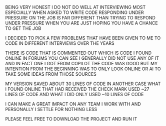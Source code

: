 BEING VERY HONEST I DO NOT DO WELL AT INTERVIEWING
MOST ESPECIALLY WHEN ASKED TO WRITE CODE
RESPONDING UNDER PRESSURE ON THE JOB IS FAR DIFFERENT
THAN TRYING TO RESPOND UNDER PRESSURE WHEN YOU
ARE JUST HOPING YOU HAVE A CHANCE TO GET THE JOB

I DECIDED TO PICK A FEW PROBLEMS THAT HAVE BEEN 
GIVEN TO ME TO CODE IN DIFFERENT INTERVIEWS OVER THE YEARS

THERE IS CODE THAT IS COMMENTED OUT WHICH IS CODE 
I FOUND ONLINE IN FORUMS YOU CAN SEE I GENERALLY 
DID NOT USE ANY OF IT AND IN FACT ONE I GOT FROM COPILOT
THE CODE WAS GOOD BUT MY INTENTION FROM THE BEGINNING
WAS TO ONLY LOOK ONLINE OR AI TO TAKE SOME IDEAS FROM THOSE SOURCES

MY VERSION SAVED ABOUT 30 LINES OF CODE
IN ANOTHER CASE WHAT I FOUND ONLINE THAT HAD RECEIVED THE CHECK MARK
USED ~27 LINES OF CODE AND WHAT I DID ONLY USED ~10 LINES OF CODE

I CAN MAKE A GREAT IMPACT ON ANY TEAM I WORK WITH AND PERSONALLY I SETTLE FOR NOTHING LESS

PLEASE FEEL FREE TO DOWNLOAD THE PROJECT AND RUN IT
